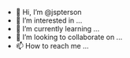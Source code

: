 - 👋 Hi, I’m @jspterson
- 👀 I’m interested in ...
- 🌱 I’m currently learning ...
- 💞️ I’m looking to collaborate on ...
- 📫 How to reach me ...

<!---
jspterson/jspterson is a ✨ special ✨ repository because its `README.md` (this file) appears on your GitHub profile.
You can click the Preview link to take a look at your changes.
--->

